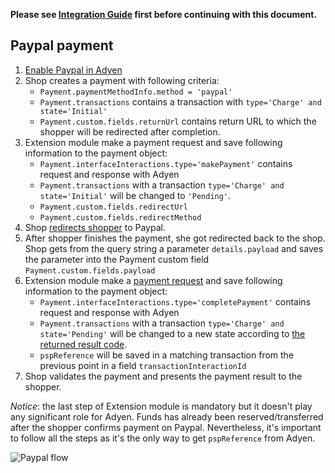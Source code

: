 **Please see [Integration Guide](IntegrationGuide.md) first before continuing with this document.**

## Paypal payment
1. [Enable Paypal in Adyen](https://docs.adyen.com/developers/payment-methods/paypal#prerequisites)
1. Shop creates a payment with following criteria:
    * `Payment.paymentMethodInfo.method = 'paypal'`
    * `Payment.transactions` contains a transaction with `type='Charge' and state='Initial'`
    * `Payment.custom.fields.returnUrl` contains return URL to which the shopper will be redirected after completion.
1. Extension module make a payment request and save following information to the payment object:
    * `Payment.interfaceInteractions.type='makePayment'` contains request and response with Adyen
    * `Payment.transactions` with a transaction `type='Charge' and state='Initial'` will be changed to `'Pending'`.
    * `Payment.custom.fields.redirectUrl`  
    * `Payment.custom.fields.redirectMethod`
1. Shop [redirects shopper](https://docs.adyen.com/developers/payment-methods/paypal#step2redirectshopper) to Paypal.
1. After shopper finishes the payment, she got redirected back to the shop. Shop gets from the query string a parameter `details.payload` and saves the parameter into the Payment custom field `Payment.custom.fields.payload`
1. Extension module make a [payment request](https://docs.adyen.com/developers/payment-methods/paypal#step4presentpaymentresult) and save following information to the payment object:
    * `Payment.interfaceInteractions.type='completePayment'` contains request and response with Adyen 
    * `Payment.transactions` with a transaction `type='Charge' and state='Pending'` will be changed to a new state according to [the returned result code](IntegrationGuide.md#mapping-from-adyen-result-codes-to-ctp-transaction-state).
    * `pspReference` will be saved in a matching transaction from the previous point in a field `transactionInteractionId`
1. Shop validates the payment and presents the payment result to the shopper.
     
*Notice*: the last step of Extension module is mandatory but it doesn't play any significant role for Adyen.
Funds has already been reserved/transferred after the shopper confirms payment on Paypal. Nevertheless, it's important
to follow all the steps as it's the only way to get `pspReference` from Adyen.  

![Paypal flow](https://user-images.githubusercontent.com/803826/55894234-0d7f4500-5bba-11e9-90d4-e4c03f1c452f.png)